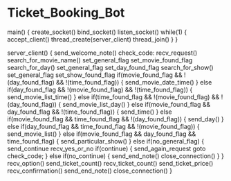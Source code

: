 # Ticket_Booking_Bot

main()
{
	create_socket()
	bind_socket()
	listen_socket()
	while(1)
	{
		accept_client()
		thread_create(server_client)
		thread_join()
	}
}

server_client()
{
	send_welcome_note()
	check_code:
	recv_request()
	search_for_movie_name()
		set_general_flag
		set_movie_found_flag
	search_for_day()
		set_general_flag
		set_day_found_flag
	search_for_show()
		set_general_flag
		set_show_found_flag
	if(movie_found_flag && !(day_found_flag) && !(time_found_flag))
	{
		send_movie_date_time()
	}
	else if(day_found_flag && !(movie_found_flag) && !(time_found_flag))
	{
		send_movie_list_time()
	}
	else if(time_found_flag && !(movie_found_flag) && !(day_found_flag))
	{
		send_movie_list_day()
	}
	else if(movie_found_flag && day_found_flag && !(time_found_flag))
	{
		send_time()
	}
	else if(movie_found_flag && time_found_flag && !(day_found_flag))
	{
		send_day()
	}
	else if(day_found_flag && time_found_flag && !(movie_found_flag))
	{
		send_movie_list()
	}
	else if(movie_found_flag && day_found_flag && time_found_flag)
	{
		send_particular_show()
	}
	else if(no_general_flag)
	{
		send_continue
		recv_yes_or_no
		if(continue)
		{
			send_again_request
			goto check_code;
		}
		else if(no_continue)
		{
			send_end_note()
			close_connection()
		}
	}
	recv_option()
	send_ticket_count()
	recv_ticket_count()
	send_ticket_price()
	recv_confirmation()
	send_end_note()
	close_connection()
}